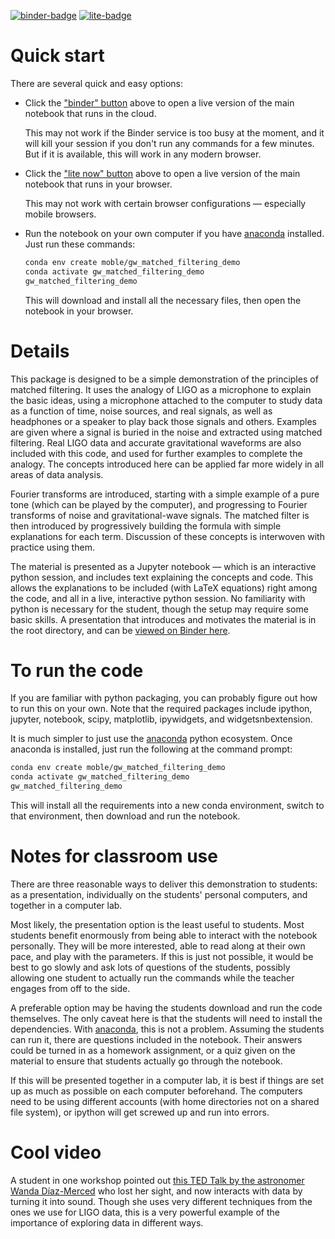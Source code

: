 [![binder-badge]][binder] [![lite-badge]][lite]

[binder-badge]: https://mybinder.org/badge_logo.svg
[binder]: https://mybinder.org/v2/gh/moble/MatchedFiltering/binder?urlpath=lab/tree/content
[lite-badge]: https://jupyterlite.rtfd.io/en/latest/_static/badge.svg
[lite]: https://moble.github.io/MatchedFiltering/


Quick start
===========

There are several quick and easy options:

  * Click the ["binder" button][binder] above to open a live version of the main notebook that runs in the cloud.
    
    This may not work if the Binder service is too busy at the moment, and it will kill your session
    if you don't run any commands for a few minutes.  But if it is available, this will work in any
    modern browser.
  * Click the ["lite now" button][lite] above to open a live version of the main notebook that runs in your browser.
    
    This may not work with certain browser configurations — especially mobile browsers.
  * Run the notebook on your own computer if you have [anaconda](https://www.anaconda.com/) installed.  Just run these commands:
    ```bash
    conda env create moble/gw_matched_filtering_demo
    conda activate gw_matched_filtering_demo
    gw_matched_filtering_demo
    ```
    This will download and install all the necessary files, then open the notebook in your browser.


Details
=======

This package is designed to be a simple demonstration of the principles of matched filtering.  It
uses the analogy of LIGO as a microphone to explain the basic ideas, using a microphone attached to
the computer to study data as a function of time, noise sources, and real signals, as well as
headphones or a speaker to play back those signals and others.  Examples are given where a signal is
buried in the noise and extracted using matched filtering.  Real LIGO data and accurate
gravitational waveforms are also included with this code, and used for further examples to complete
the analogy.  The concepts introduced here can be applied far more widely in all areas of data
analysis.

Fourier transforms are introduced, starting with a simple example of a pure tone (which can be
played by the computer), and progressing to Fourier transforms of noise and gravitational-wave
signals.  The matched filter is then introduced by progressively building the formula with simple
explanations for each term.  Discussion of these concepts is interwoven with practice using them.

The material is presented as a Jupyter notebook — which is an interactive python session, and
includes text explaining the concepts and code.  This allows the explanations to be included (with
LaTeX equations) right among the code, and all in a live, interactive python session.  No
familiarity with python is necessary for the student, though the setup may require some basic
skills.  A presentation that introduces and motivates the material is in the root directory, and can
be [viewed on Binder
here](https://mybinder.org/v2/gh/moble/MatchedFiltering/binder?filepath=Presentation.ipynb).


To run the code
===============

If you are familiar with python packaging, you can probably figure out how to run this on your own.
Note that the required packages include ipython, jupyter, notebook, scipy, matplotlib, ipywidgets,
and widgetsnbextension.

It is much simpler to just use the [anaconda](https://www.anaconda.com/) python ecosystem.  Once
anaconda is installed, just run the following at the command prompt:

```bash
conda env create moble/gw_matched_filtering_demo
conda activate gw_matched_filtering_demo
gw_matched_filtering_demo
```

This will install all the requirements into a new conda environment, switch to that environment,
then download and run the notebook.


Notes for classroom use
=======================

There are three reasonable ways to deliver this demonstration to students: as a presentation,
individually on the students' personal computers, and together in a computer lab.

Most likely, the presentation option is the least useful to students.  Most students benefit
enormously from being able to interact with the notebook personally.  They will be more interested,
able to read along at their own pace, and play with the parameters.  If this is just not possible,
it would be best to go slowly and ask lots of questions of the students, possibly allowing one
student to actually run the commands while the teacher engages from off to the side.

A preferable option may be having the students download and run the code themselves.  The only
caveat here is that the students will need to install the dependencies.  With
[anaconda](https://www.anaconda.com/), this is not a problem.  Assuming the students can run it,
there are questions included in the notebook.  Their answers could be turned in as a homework
assignment, or a quiz given on the material to ensure that students actually go through the
notebook.

If this will be presented together in a computer lab, it is best if things are set up as much as
possible on each computer beforehand.  The computers need to be using different accounts (with home
directories not on a shared file system), or ipython will get screwed up and run into errors.


Cool video
==========
A student in one workshop pointed out [this TED Talk by the astronomer Wanda Díaz-Merced](https://www.ted.com/talks/wanda_diaz_merced_how_a_blind_astronomer_found_a_way_to_hear_the_stars)
who lost her sight, and now interacts with data by turning it into sound.  Though she uses very
different techniques from the ones we use for LIGO data, this is a very powerful example of
the importance of exploring data in different ways.
